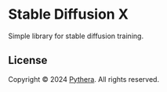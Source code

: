 # Stable Diffusion X
Simple library for stable diffusion training.
## License
Copyright &copy; 2024 [Pythera](https://github.com/pytheralab). All rights reserved.